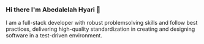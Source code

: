 ### Hi there I'm Abedalelah Hyari 👋
I am a full-stack developer with robust problemsolving
skills and follow best practices, delivering
high-quality standardization in creating and
designing software in a test-driven environment.

 
<!--
**AbedalelahHyari/AbedalelahHyari** is a ✨ _special_ ✨ repository because its `README.md` (this file) appears on your GitHub profile.

Here are some ideas to get you started:

- 🔭 I’m currently working on ...
- 🌱 I’m currently learning ...
- 👯 I’m looking to collaborate on ...
- 🤔 I’m looking for help with ...
- 💬 Ask me about ...
- 📫 How to reach me: ...
- 😄 Pronouns: ...
- ⚡ Fun fact: ...
-->
